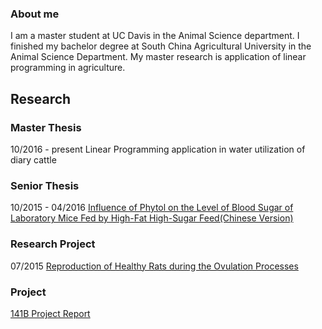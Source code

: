 ### About me
I am a master student at UC Davis in the Animal Science department. I finished my bachelor degree at South China Agricultural University in the Animal Science Department. My master research is application of linear programming in agriculture.

## Research 
### Master Thesis
10/2016 - present 
Linear Programming application in water utilization of diary cattle
### Senior Thesis
10/2015 - 04/2016 
[Influence of Phytol on the Level of Blood Sugar of Laboratory Mice Fed by High-Fat High-Sugar Feed(Chinese Version)](https://docs.google.com/document/d/1zfsLFWUDrwFhr6-sOQWgpDvbR6Ai7i8dHrN-23Gnrq4/edit)   
### Research Project
07/2015 
[Reproduction of Healthy Rats during the Ovulation Processes](https://docs.google.com/document/d/1nhWx7FdllO_iMI67zllXM7IY7nHqwjz2pT8KosqInZ4/edit)


### Project 
[141B Project Report](https://github.com/RLee12/STA-141B-Project/blob/master/Project.ipynb)

